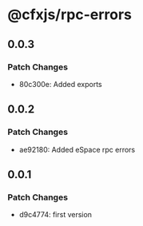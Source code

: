 # @cfxjs/rpc-errors

## 0.0.3

### Patch Changes

- 80c300e: Added exports

## 0.0.2

### Patch Changes

- ae92180: Added eSpace rpc errors

## 0.0.1

### Patch Changes

- d9c4774: first version

